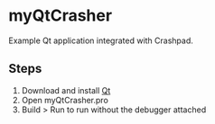 # myQtCrasher
Example Qt application integrated with Crashpad. 

## Steps
1. Download and install [Qt](https://www.qt.io/download)
2. Open myQtCrasher.pro
3. Build > Run to run without the debugger attached

